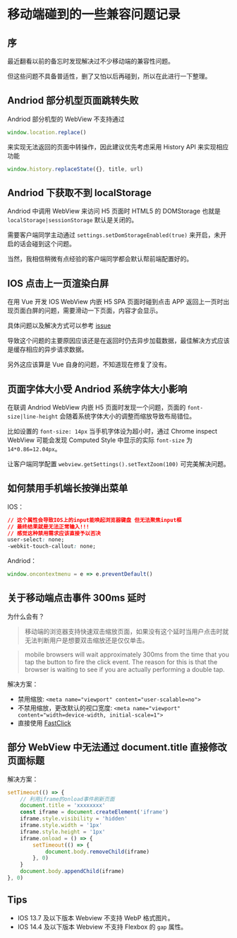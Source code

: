 # 移动端碰到的一些兼容问题记录

## 序
最近翻看以前的备忘时发现解决过不少移动端的兼容性问题。  

但这些问题不具备普适性，删了又怕以后再碰到，所以在此进行一下整理。

## Andriod 部分机型页面跳转失败
Andriod 部分机型的 WebView 不支持通过
```js
window.location.replace()
```
来实现无法返回的页面中转操作，因此建议优先考虑采用 History API 来实现相应功能
```js
window.history.replaceState({}, title, url)
```

## Andriod 下获取不到 localStorage
Andriod 中调用 WebView 来访问 H5 页面时 HTML5 的 DOMStorage 也就是`localStorage|sessionStorage` 默认是关闭的。  

需要客户端同学主动通过 `settings.setDomStorageEnabled(true)` 来开启，未开启的话会碰到这个问题。  

当然，我相信稍微有点经验的客户端同学都会默认帮前端配置好的。

## IOS 点击上一页渲染白屏
在用 Vue 开发 IOS WebView 内嵌 H5 SPA 页面时碰到点击 APP 返回上一页时出现页面白屏的问题，需要滑动一下页面，内容才会显示。  

具体问题以及解决方式可以参考 [issue](https://github.com/vuejs/vue/issues/5533#issuecomment-343864468)  

导致这个问题的主要原因应该还是在返回时仍去异步加载数据，最佳解决方式应该是缓存相应的异步请求数据。  

另外这应该算是 Vue 自身的问题，不知道现在修复了没有。

## 页面字体大小受 Andriod 系统字体大小影响
在联调 Andriod WebView 内嵌 H5 页面时发现一个问题，页面的 `font-size|line-height`  会随着系统字体大小的调整而缩放导致布局错位。  

比如设置的 `font-size: 14px` 当手机字体设为超小时，通过 Chrome inspect WebView 可能会发现 Computed Style 中显示的实际 `font-size` 为 `14*0.86=12.04px`。  

让客户端同学配置 `webview.getSettings().setTextZoom(100)` 可完美解决问题。

## 如何禁用手机端长按弹出菜单
IOS：
```css
// 这个属性会导致IOS上的input能唤起浏览器键盘 但无法聚焦input框
// 最终结果就是无法正常输入!!!
// 感觉这种禁用需求应该直接予以否决
user-select: none; 
-webkit-touch-callout: none;
```
Andriod：
```js
window.oncontextmenu = e => e.preventDefault()
```

## 关于移动端点击事件 300ms 延时
为什么会有？
> 移动端的浏览器支持快速双击缩放页面，如果没有这个延时当用户点击时就无法判断用户是想要双击缩放还是仅仅单击。

> mobile browsers will wait approximately 300ms from the time that you tap the button to fire the click event. The reason for this is that the browser is waiting to see if you are actually performing a double tap.

解决方案：
* 禁用缩放: `<meta name="viewport" content="user-scalable=no">`
* 不禁用缩放，更改默认的视口宽度: `<meta name="viewport" content="width=device-width, initial-scale=1">`
* 直接使用 [FastClick](https://github.com/ftlabs/fastclick)

## 部分 WebView 中无法通过 document.title 直接修改页面标题
解决方案：
```js
setTimeout(() => {
	// 利用iframe的onload事件刷新页面
	document.title = 'xxxxxxxx'
	const iframe = document.createElement('iframe')
	iframe.style.visibility = 'hidden'
	iframe.style.width = '1px'
	iframe.style.height = '1px'
	iframe.onload = () => {
		setTimeout(() => {
			document.body.removeChild(iframe)
		}, 0)
	}
	document.body.appendChild(iframe)
}, 0)
```

## Tips
* IOS 13.7 及以下版本 Webview 不支持 WebP 格式图片。
* IOS 14.4 及以下版本 Webview 不支持 Flexbox 的 `gap` 属性。
